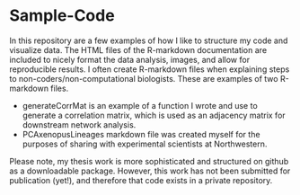 # Sample-Code

In this repository are a few examples of how I like to structure my code and visualize data. The HTML files of the R-markdown documentation are included to nicely format the data analysis, images, and allow for reproducible results. I often create R-markdown files when explaining steps to non-coders/non-computational biologists. These are examples of two R-markdown files.   

- generateCorrMat is an example of a function I wrote and use to generate a correlation matrix, which is used as an adjacency matrix for downstream network analysis. 
- PCAxenopusLineages markdown file was created myself for the purposes of sharing with experimental scientists at Northwestern.

Please note, my thesis work is more sophisticated and structured on github as a downloadable package. However, this work has not been submitted for publication (yet!), and therefore that code exists in a private repository. 